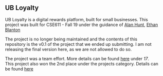 ## UB Loyalty

UB Loyalty is a digital rewards platform, built for small businesses. This project was built for CSE611 - Fall 19 under the guidance of [Alan Hunt](https://cse.buffalo.edu/faculty/ahunt/), [Ethan Blanton](https://cse.buffalo.edu/~eblanton/)

The project is no longer being maintained and the contents of this repository is the v0.1 of the project that we ended up submitting. I am not releasing the final version here, as we are not allowed to do so. 

The project was a team effort. More details can be found [here](https://odin.cse.buffalo.edu/demoday/2019fa.html) under *17*. This project also won the 2nd place under the projects category. Details can be found [here](https://engineering.buffalo.edu/computer-science-engineering/news-and-events/events/demo-days/demo-day-fall-2019.html)
